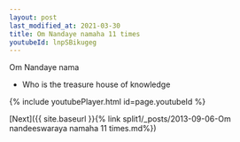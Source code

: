 ```yaml
---
layout: post
last_modified_at: 2021-03-30
title: Om Nandaye namaha 11 times
youtubeId: lnpSBikugeg
---
```

 
 
Om Nandaye nama 
 
 -  Who is the treasure house of knowledge 
 
  
 
  
 
 
 
 
 
 


{% include youtubePlayer.html id=page.youtubeId %}
 
[Next]({{ site.baseurl }}{% link  split1/_posts/2013-09-06-Om nandeeswaraya namaha 11 times.md%})
 
